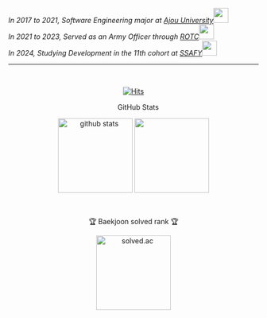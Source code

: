 <p><em>In 2017 to 2021, Software Engineering major at <a href="http://www.ajou.ac.kr">Ajou University</a><img src="https://media.giphy.com/media/dBrXAuiJQpBTgFhHFH/giphy.gif" width="30"><br>In 2021 to 2023, Served as an Army Officer through <a href="https://www.rotc.or.kr">ROTC</a><img src="https://media.giphy.com/media/GWlerkQd6iem5W3OZi/giphy.gif" width="30"> 
<br>In 2024, Studying Development in the 11th cohort at <a href="https://www.ssafy.com">SSAFY</a><img src="https://media.giphy.com/media/WFZvB7VIXBgiz3oDXE/giphy.gif" width="30"> 
</em></p>

***  
<br>


<div align="center">
  
  [![Hits](https://hits.seeyoufarm.com/api/count/incr/badge.svg?url=https%3A%2F%2Fgithub.com%2Fgnsals0904&count_bg=%23DD246F&title_bg=%23FF8484&icon=firefoxbrowser.svg&icon_color=%23E7E7E7&title=hits&edge_flat=false)](https://github.com/gnsals0904)
    <div>
        <p><img src="https://simpleicons.org/icons/github.svg" height="15px"/> GitHub Stats </p>
    </div>
    <div>
        <img
                src="https://github-readme-stats.vercel.app/api?username=gnsals0904&show_icons=true&theme=tokyonight&hide_border=true"
                height="150"
                alt="github stats"
        />
        <img
                src="https://github-readme-stats.vercel.app/api/top-langs/?username=gnsals0904&theme=tokyonight&hide_border=true"
                height="150"
        />
    </div>
    
  <br>
    <div>
        <p>🏆 Baekjoon solved rank 🏆</p>
    </div>
    <div>
        <img
                src="http://mazassumnida.wtf/api/v2/generate_badge?boj=gnsals0914"
                height="150"
                alt="solved.ac"
        />
    </div>
</div>

